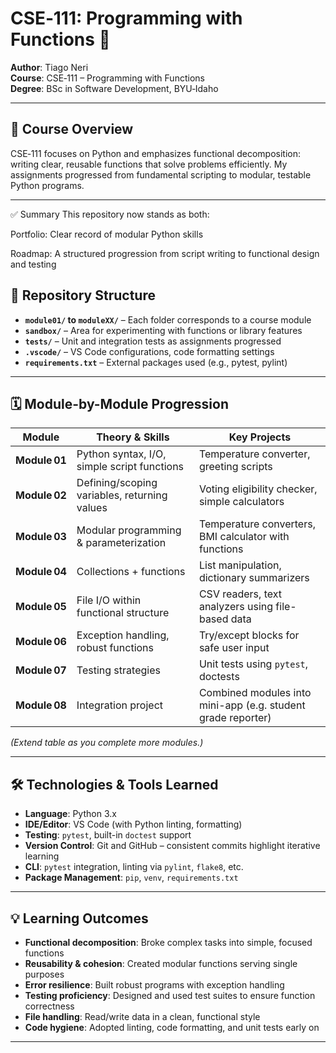 # CSE‑111: Programming with Functions 🐍

**Author**: Tiago Neri  
**Course**: CSE‑111 – Programming with Functions  
**Degree**: BSc in Software Development, BYU‑Idaho  

---

## 🎯 Course Overview

CSE‑111 focuses on Python and emphasizes functional decomposition: writing clear, reusable functions that solve problems efficiently. My assignments progressed from fundamental scripting to modular, testable Python programs.

---

✅ Summary
This repository now stands as both:

Portfolio: Clear record of modular Python skills

Roadmap: A structured progression from script writing to functional design and testing



## 📁 Repository Structure

- **`module01/` to `moduleXX/`** – Each folder corresponds to a course module  
- **`sandbox/`** – Area for experimenting with functions or library features  
- **`tests/`** – Unit and integration tests as assignments progressed  
- **`.vscode/`** – VS Code configurations, code formatting settings  
- **`requirements.txt`** – External packages used (e.g., pytest, pylint)

---

## 🗓️ Module-by-Module Progression

| Module | Theory & Skills | Key Projects |
|--------|------------------|--------------|
| **Module 01** | Python syntax, I/O, simple script functions | Temperature converter, greeting scripts |
| **Module 02** | Defining/scoping variables, returning values | Voting eligibility checker, simple calculators |
| **Module 03** | Modular programming & parameterization | Temperature converters, BMI calculator with functions |
| **Module 04** | Collections + functions | List manipulation, dictionary summarizers |
| **Module 05** | File I/O within functional structure | CSV readers, text analyzers using file-based data |
| **Module 06** | Exception handling, robust functions | Try/except blocks for safe user input |
| **Module 07** | Testing strategies | Unit tests using `pytest`, doctests |
| **Module 08** | Integration project | Combined modules into mini-app (e.g. student grade reporter) |

*(Extend table as you complete more modules.)*

---

## 🛠️ Technologies & Tools Learned

- **Language**: Python 3.x  
- **IDE/Editor**: VS Code (with Python linting, formatting)  
- **Testing**: `pytest`, built-in `doctest` support  
- **Version Control**: Git and GitHub – consistent commits highlight iterative learning  
- **CLI**: `pytest` integration, linting via `pylint`, `flake8`, etc.  
- **Package Management**: `pip`, `venv`, `requirements.txt`

---

## 💡 Learning Outcomes

- **Functional decomposition**: Broke complex tasks into simple, focused functions  
- **Reusability & cohesion**: Created modular functions serving single purposes  
- **Error resilience**: Built robust programs with exception handling  
- **Testing proficiency**: Designed and used test suites to ensure function correctness  
- **File handling**: Read/write data in a clean, functional style  
- **Code hygiene**: Adopted linting, code formatting, and unit tests early on

---


